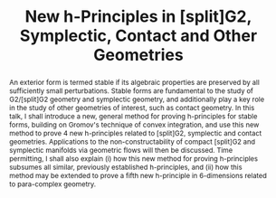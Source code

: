 ---
layout: talk
talk_date: '2025-10-17'
title: New h-Principles in [split]G2, Symplectic, Contact and Other Geometries
speaker: Laurence Mayther
affiliation: Cambridge University
abstract: >
  An exterior form is termed stable if its algebraic properties are preserved by all sufficiently small perturbations. Stable forms are fundamental to the study of G2/[split]G2 geometry and symplectic geometry, and additionally play a key role in the study of other geometries of interest, such as contact geometry.
  
  In this talk, I shall introduce a new, general method for proving h-principles for stable forms, building on Gromov's technique of convex integration, and use this new method to prove 4 new h-principles related to [split]G2, symplectic and contact geometries. Applications to the non-constructability of compact [split]G2 and symplectic manifolds via geometric flows will then be discussed. Time permitting, I shall also explain (i) how this new method for proving h-principles subsumes all similar, previously established h-principles, and (ii) how this method may be extended to prove a fifth new h-principle in 6-dimensions related to para-complex geometry.
video_url: https://youtu.be/NpwBUE7p4-g
---